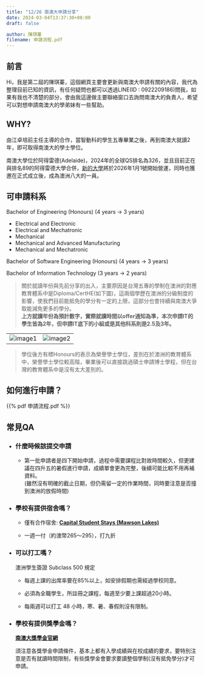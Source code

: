 ```yaml
---
title: "12/26 南澳大申請分享"
date: 2024-03-04T13:37:30+08:00
draft: false

author: 陳琪蓁
filename: 申請流程.pdf
---
```


## 前言

Hi，我是第二屆的陳琪蓁，這個網頁主要會更新與南澳大申請有關的內容，我代為整理目前已知的資訊，有任何疑問也都可以透過LINE(ID : 0922209186)問我，如果有我也不清楚的部分，會由我這邊做主要聯絡窗口去詢問南澳大的負責人，希望可以對想申請南澳大的學弟妹有一些幫助。

## WHY?

由江卓培前主任主導的合作，當智動科的學生五專畢業之後，再到南澳大就讀2年，即可取得南澳大的學士學位。

南澳大學位於阿得雷德(Adelaide)，2024年的全球QS排名為326，並且目前正在與排名89的阿得雷德大學合併，[新的大學](https://adelaideuni.edu.au/)將於2026年1月1號開始營運，同時也獲邀在正式成立後，成為澳洲八大的一員。

## 可申請科系

Bachelor of Engineering \(Honours\) \(4 years \-\> 3 years\)

- Electrical and Electronic
- Electrical and Mechatronic
- Mechanical
- Mechanical and Advanced Manufacturing
- Mechanical and Mechatronic

Bachelor of Software Engineering (Honours) (4 years -> 3 years)

Bachelor of Information Technology (3 years -> 2 years)

>關於就讀年份與先前分享的出入，主要原因是台灣五專的學制在澳洲的對應教育體系中是Diploma/CertHE(如下圖)，這兩個學歷在澳洲的分級制度的影響，使我們目前能抵免的學分有一定的上限，這部分也會持續與南澳大爭取能減免更多的學分。\
>**上方就讀年份為預計數字，實際就讀時間以offer通知為準，本次申請IT的學生皆為2年，但申請IT底下的小組或是其他科系則是2.5及3年。**

|||
|--|--|
| ![image1](/images/UniSA/image1.png) | ![image2](/images/UniSA/image2.png) |

>學位後方有標Honours的表示為榮譽學士學位，差別在於澳洲的教育體系中，榮譽學士學位較高階，畢業後可以直接跳過碩士申請博士學程，但在台灣的教育體系中是沒有太大差別的。

## 如何進行申請？

{{% pdf 申請流程.pdf %}}

## 常見QA

- ### 什麼時候該提交申請

  - 第一批申請者是四下開始申請，過程中需要課程比對故時間較久，但更建議在四升五的暑假進行申請，成績單會更為完整，後續可能比較不用再補資料。\
  (雖然沒有明確的截止日期，但仍需留一定的作業時間，同時要注意是否撞到澳洲的放假時間)

- ### 學校有提供宿舍嗎？

  - 僅有合作宿舍: **[Capital Student Stays (Mawson Lakes)](https://www.capitalstudentstays.com.au/rooms-rates)**

  - 一週一付（約澳幣265～295），打九折

- ### 可以打工嗎？

  澳洲學生簽證 Subclass 500 規定

  - 每週上課的出席率要在85%以上，如安排假期也需經過學校同意。

  - 必須為全職學生，所註冊之課程，每週至少要上課超過20小時。

  - 每兩週可以打工 48 小時，寒、暑、春假則沒有限制。

- ### 學校有提供獎學金嗎？

  **[南澳大獎學金官網](https://international.unisa.edu.au/scholarships-and-sponsorships/)**

  須注意各獎學金申請條件，基本上都有入學成績與在校成績的要求，要特別注意是否有就讀時間限制，有些獎學金會要求要讀整個學制(沒有抵免學分)才可申請。
